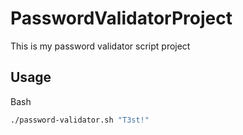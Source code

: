 # PasswordValidatorProject

This is my password validator script project

## Usage

Bash
```bash
./password-validator.sh "T3st!"
```
